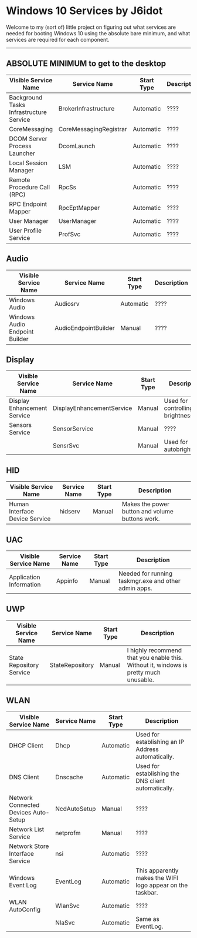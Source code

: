 # Windows 10 Services by J6idot
Welcome to my (sort of) little project on figuring out what services are needed for booting Windows 10 using the absolute bare minimum, and what services are required for each component.

----

## ABSOLUTE MINIMUM to get to the desktop
| Visible Service Name | Service Name | Start Type | Description |
| --- | --- | --- | --- |
| Background Tasks Infrastructure Service | BrokerInfrastructure | Automatic | ???? |
| CoreMessaging | CoreMessagingRegistrar | Automatic | ???? |
| DCOM Server Process Launcher | DcomLaunch | Automatic | ???? |
| Local Session Manager | LSM | Automatic | ???? |
| Remote Procedure Call (RPC) | RpcSs | Automatic | ???? |
| RPC Endpoint Mapper | RpcEptMapper | Automatic | ???? |
| User Manager | UserManager | Automatic | ???? |
| User Profile Service | ProfSvc | Automatic | ???? |

## Audio
| Visible Service Name | Service Name | Start Type | Description |
| --- | --- | --- | --- |
| Windows Audio | Audiosrv | Automatic | ???? |
| Windows Audio Endpoint Builder | AudioEndpointBuilder | Manual | ???? |

## Display
| Visible Service Name | Service Name | Start Type | Description |
| --- | --- | --- | --- |
| Display Enhancement Service | DisplayEnhancementService | Manual | Used for controlling the brightness. |
| Sensors Service | SensorService | Manual | ???? |
| | SensrSvc | Manual | Used for autobrightness. |

## HID
| Visible Service Name | Service Name | Start Type | Description |
| --- | --- | --- | --- |
| Human Interface Device Service | hidserv | Manual | Makes the power button and volume buttons work. |

## UAC
| Visible Service Name | Service Name | Start Type | Description |
| --- | --- | --- | --- |
| Application Information | Appinfo | Manual | Needed for running taskmgr.exe and other admin apps. |

## UWP
| Visible Service Name | Service Name | Start Type | Description |
| --- | --- | --- | --- |
| State Repository Service | StateRepository | Manual | I highly recommend that you enable this. Without it, windows is pretty much unusable. |

## WLAN
| Visible Service Name | Service Name | Start Type | Description |
| --- | --- | --- | --- |
| DHCP Client | Dhcp | Automatic | Used for establishing an IP Address automatically. |
| DNS Client | Dnscache | Automatic | Used for establishing the DNS client automatically. |
| Network Connected Devices Auto-Setup | NcdAutoSetup | Manual | ???? |
| Network List Service | netprofm | Manual | ???? |
| Network Store Interface Service | nsi | Automatic | ???? |
| Windows Event Log | EventLog | Automatic | This apparently makes the WIFI logo appear on the taskbar. |
| WLAN AutoConfig | WlanSvc | Automatic | ???? |
| | NlaSvc | Automatic | Same as EventLog. |

